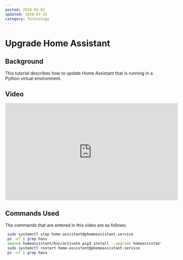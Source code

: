 ```yaml
---
posted: 2018-05-01
updated: 2020-07-15
category: Technology
---
```


# Upgrade Home Assistant

## Background

This tutorial describes how to update Home Assistant that is running in a Python virtual environment.

## Video 
 
 <iframe width="560" height="315" src="https://www.youtube.com/embed/sNarOfJp6_A" frameborder="0" allow="autoplay; encrypted-media" allowfullscreen=""></iframe>

## Commands Used
 
The commands that are entered in this video are as follows:
``` bash
 sudo systemctl stop home-assistant@phomeassistant.service
 ps -ef | grep hass
 source homeassistant/bin/activate pip3 install --upgrade homeassistant
 sudo systemctl restart home-assistant@phomeassistant.service
 ps -ef | grep hass
```
